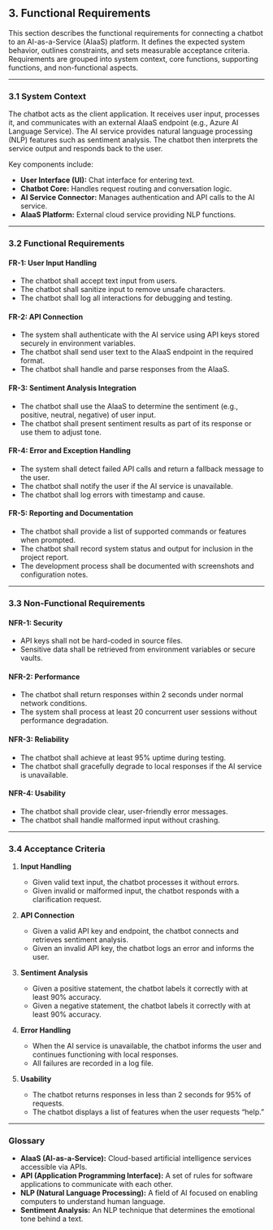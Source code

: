 <!-- /docs/DEV_DOC.md -->
## 3. Functional Requirements

This section describes the functional requirements for connecting a chatbot to an AI-as-a-Service (AIaaS) platform. It defines the expected system behavior, outlines constraints, and sets measurable acceptance criteria. Requirements are grouped into system context, core functions, supporting functions, and non-functional aspects.

---

### 3.1 System Context

The chatbot acts as the client application. It receives user input, processes it, and communicates with an external AIaaS endpoint (e.g., Azure AI Language Service). The AI service provides natural language processing (NLP) features such as sentiment analysis. The chatbot then interprets the service output and responds back to the user.

Key components include:
- **User Interface (UI):** Chat interface for entering text.
- **Chatbot Core:** Handles request routing and conversation logic.
- **AI Service Connector:** Manages authentication and API calls to the AI service.
- **AIaaS Platform:** External cloud service providing NLP functions.

---

### 3.2 Functional Requirements

#### FR-1: User Input Handling
- The chatbot shall accept text input from users.
- The chatbot shall sanitize input to remove unsafe characters.
- The chatbot shall log all interactions for debugging and testing.

#### FR-2: API Connection
- The system shall authenticate with the AI service using API keys stored securely in environment variables.
- The chatbot shall send user text to the AIaaS endpoint in the required format.
- The chatbot shall handle and parse responses from the AIaaS.

#### FR-3: Sentiment Analysis Integration
- The chatbot shall use the AIaaS to determine the sentiment (e.g., positive, neutral, negative) of user input.
- The chatbot shall present sentiment results as part of its response or use them to adjust tone.

#### FR-4: Error and Exception Handling
- The system shall detect failed API calls and return a fallback message to the user.
- The chatbot shall notify the user if the AI service is unavailable.
- The chatbot shall log errors with timestamp and cause.

#### FR-5: Reporting and Documentation
- The chatbot shall provide a list of supported commands or features when prompted.
- The chatbot shall record system status and output for inclusion in the project report.
- The development process shall be documented with screenshots and configuration notes.

---

### 3.3 Non-Functional Requirements

#### NFR-1: Security
- API keys shall not be hard-coded in source files.
- Sensitive data shall be retrieved from environment variables or secure vaults.

#### NFR-2: Performance
- The chatbot shall return responses within 2 seconds under normal network conditions.
- The system shall process at least 20 concurrent user sessions without performance degradation.

#### NFR-3: Reliability
- The chatbot shall achieve at least 95% uptime during testing.
- The chatbot shall gracefully degrade to local responses if the AI service is unavailable.

#### NFR-4: Usability
- The chatbot shall provide clear, user-friendly error messages.
- The chatbot shall handle malformed input without crashing.

---

### 3.4 Acceptance Criteria

1. **Input Handling**
   - Given valid text input, the chatbot processes it without errors.
   - Given invalid or malformed input, the chatbot responds with a clarification request.

2. **API Connection**
   - Given a valid API key and endpoint, the chatbot connects and retrieves sentiment analysis.
   - Given an invalid API key, the chatbot logs an error and informs the user.

3. **Sentiment Analysis**
   - Given a positive statement, the chatbot labels it correctly with at least 90% accuracy.
   - Given a negative statement, the chatbot labels it correctly with at least 90% accuracy.

4. **Error Handling**
   - When the AI service is unavailable, the chatbot informs the user and continues functioning with local responses.
   - All failures are recorded in a log file.

5. **Usability**
   - The chatbot returns responses in less than 2 seconds for 95% of requests.
   - The chatbot displays a list of features when the user requests “help.”

---

### Glossary

- **AIaaS (AI-as-a-Service):** Cloud-based artificial intelligence services accessible via APIs.
- **API (Application Programming Interface):** A set of rules for software applications to communicate with each other.
- **NLP (Natural Language Processing):** A field of AI focused on enabling computers to understand human language.
- **Sentiment Analysis:** An NLP technique that determines the emotional tone behind a text.


